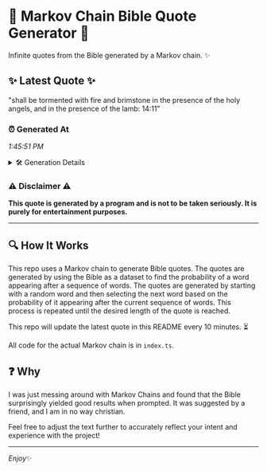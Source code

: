 # 📖 Markov Chain Bible Quote Generator 📖

Infinite quotes from the Bible generated by a Markov chain. ✨

## ✨ Latest Quote ✨
"shall be tormented with fire and brimstone in the presence of the holy angels, and in the presence of the lamb: 14:11"

### ⏰ Generated At
*1:45:51 PM*

<details>
    <summary>🛠️ Generation Details</summary>
    <p>
        <strong>🌱 Seed:</strong> shall<br>
        <strong>🔄 Iterations:</strong> 21<br>
        <strong>📜 Context History:</strong><br>[ shall ]: be<br>[ shall, be ]: tormented<br>[ shall, be, tormented ]: with<br>[ shall, be, tormented, with ]: fire<br>[ shall, be, tormented, with, fire ]: and<br>[ shall, be, tormented, with, fire, and ]: brimstone<br>[ be, tormented, with, fire, and, brimstone ]: in<br>[ tormented, with, fire, and, brimstone, in ]: the<br>[ with, fire, and, brimstone, in, the ]: presence<br>[ fire, and, brimstone, in, the, presence ]: of<br>[ and, brimstone, in, the, presence, of ]: the<br>[ brimstone, in, the, presence, of, the ]: holy<br>[ in, the, presence, of, the, holy ]: angels,<br>[ the, presence, of, the, holy, angels, ]: and<br>[ presence, of, the, holy, angels,, and ]: in<br>[ of, the, holy, angels,, and, in ]: the<br>[ the, holy, angels,, and, in, the ]: presence<br>[ holy, angels,, and, in, the, presence ]: of<br>[ angels,, and, in, the, presence, of ]: the<br>[ and, in, the, presence, of, the ]: lamb:<br>[ in, the, presence, of, the, lamb: ]: 14:11<br>
    </p>
</details>

### ⚠️ Disclaimer ⚠️
**This quote is generated by a program and is not to be taken seriously. It is purely for entertainment purposes.**

---

## 🔍 How It Works

This repo uses a Markov chain to generate Bible quotes. The quotes are generated by using the Bible as a dataset to find the probability of a word appearing after a sequence of words. The quotes are generated by starting with a random word and then selecting the next word based on the probability of it appearing after the current sequence of words. This process is repeated until the desired length of the quote is reached.

This repo will update the latest quote in this README every 10 minutes. ⏳

All code for the actual Markov chain is in `index.ts`.

## ❓ Why

I was just messing around with Markov Chains and found that the Bible surprisingly yielded good results when prompted. 
It was suggested by a friend, and I am in no way christian.

Feel free to adjust the text further to accurately reflect your intent and experience with the project!

---

*Enjoy*✨
